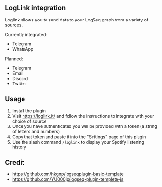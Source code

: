 ## LogLink integration

Loglink allows you to send data to your LogSeq graph from a variety of sources.

Currently integrated:
- Telegram
- WhatsApp

Planned:
- Telegram
- Email
- Discord
- Twitter


## Usage

1. Install the plugin
2. Visit https://loglink.it/ and follow the instructions to integrate with your choice of source
3. Once you have authenticated you will be provided with a token (a string of letters and numbers)
4. Copy that token and paste it into the "Settings" page of this plugin
5. Use the slash command `/loglink` to display your Spotify listening history



## Credit
 - https://github.com/hkgnp/logseqplugin-basic-template
 - https://github.com/YU000jp/logseq-plugin-templete-js
